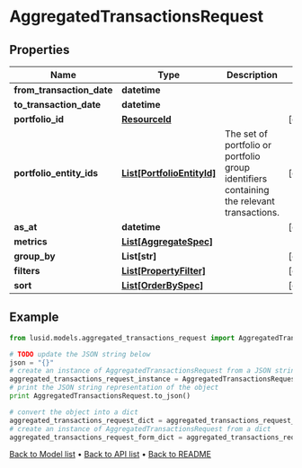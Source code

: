 # AggregatedTransactionsRequest


## Properties
Name | Type | Description | Notes
------------ | ------------- | ------------- | -------------
**from_transaction_date** | **datetime** |  | 
**to_transaction_date** | **datetime** |  | 
**portfolio_id** | [**ResourceId**](ResourceId.md) |  | [optional] 
**portfolio_entity_ids** | [**List[PortfolioEntityId]**](PortfolioEntityId.md) | The set of portfolio or portfolio group identifiers containing the relevant transactions. | [optional] 
**as_at** | **datetime** |  | [optional] 
**metrics** | [**List[AggregateSpec]**](AggregateSpec.md) |  | 
**group_by** | **List[str]** |  | [optional] 
**filters** | [**List[PropertyFilter]**](PropertyFilter.md) |  | [optional] 
**sort** | [**List[OrderBySpec]**](OrderBySpec.md) |  | [optional] 

## Example

```python
from lusid.models.aggregated_transactions_request import AggregatedTransactionsRequest

# TODO update the JSON string below
json = "{}"
# create an instance of AggregatedTransactionsRequest from a JSON string
aggregated_transactions_request_instance = AggregatedTransactionsRequest.from_json(json)
# print the JSON string representation of the object
print AggregatedTransactionsRequest.to_json()

# convert the object into a dict
aggregated_transactions_request_dict = aggregated_transactions_request_instance.to_dict()
# create an instance of AggregatedTransactionsRequest from a dict
aggregated_transactions_request_form_dict = aggregated_transactions_request.from_dict(aggregated_transactions_request_dict)
```
[Back to Model list](../README.md#documentation-for-models) &#8226; [Back to API list](../README.md#documentation-for-api-endpoints) &#8226; [Back to README](../README.md)


